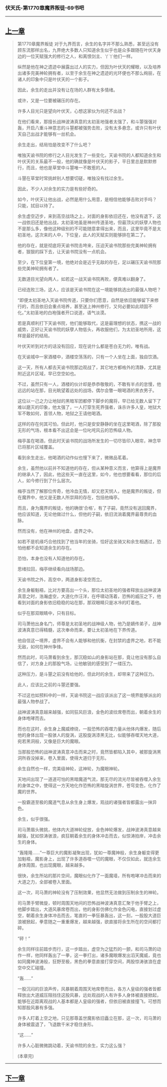 ### 伏天氏-第1770章魔界叛徒-69书吧

--------
[上一章](./b6bb75eebcb9544decd6f79ae8c70c99.md)
--------


>
>
>
>第1770章魔界叛徒
>对于九界而言，余生的名字并不那么熟悉，甚至远没有顾东流那样出名，九界绝大多数人只知道余生似乎也是众多跟随在叶伏天身边的一位天赋强大的修行之人，和离恨剑主、丫丫他们一样。
>
>纵然是他在神之遗迹中展露出过人的实力，但因为叶伏天的耀眼，以及培养出诸多完美神轮拥有者，以至于余生在神之遗迹的光环便也不那么绚丽，在诸人的印象中只是叶伏天的一个影子。
>
>因此，余生的走出并没有让在场的人群有太多情绪。
>
>或许，又是一位要被碾压的存在。
>
>许多人目光只是望向叶伏天，心想这家伙为何还不出战？
>
>在他们看来，那擅长战神波涛真意的太初圣地强者太强了，和斗曌强强对轰，开启八重斗神意志的斗曌都被强势击败，没有太多悬念，或许只有叶伏天自己出战才能够有一丝机会。
>
>余生走出，结局怕是改变不了什么吧？
>
>唯独天谕书院的修行之人目光发生了一些变化，天谕书院的人都知道余生和叶伏天的关系最不一般，他的确就像是叶伏天的影子，平日里总是默默修行，而且，他也是草堂中斗曌唯一不敢惹的人。
>
>斗曌在草堂时常挑衅别人想要切磋，唯独没有找过余生。
>
>因此，不少人对余生的实力是有些好奇的。
>
>如今，叶伏天让他出战，必然是用什么用意，是相信他能够击败对手吗？
>只能，拭目以待了。
>
>余生虚空迈步，来到高空战场之上，对面的身影依旧还在，他没有退下，这一战依旧还是他出战，太初圣地虽是神州传道圣地，但最顶尖的妖孽人物也不是那么多，像他这种级别的不可能随意拿得出来，而且，这里毕竟不是太初圣地，这次来的人中，下位皇，此人的天赋实则能够排在第二了。
>
>他的存在，就是彻底将天谕书院击垮来，压迫天谕书院那些完美神轮拥有者，狠狠的踩下去，让天谕书院没有一点机会。
>
>至少，在下位皇第一境，他绝对会是近乎无敌的存在，足以碾压天谕书院那些完美神轮拥有者了。
>
>无数道目光望向两人，如若这一战天谕书院再败，便真难以翻身了。
>
>已经连败三场，这人，应该是天谕书院在这一境能够挑选出的最强人物吧？
>
>“即便太初圣地入天谕书院传道，只要你们愿意，自然是依旧能够留下来修行的，而且依旧会重点培养，甚至送上神州修行，又何必要如此顽固不化。”太初圣地的白袍强者开口说道，语气淡漠。
>
>若是真顺利打下天谕书院，他们能够取代，这是最理想的状态，携这一战的威势，正好让天谕书院的妖孽人物低头，再收服他们，为太初圣地所用，这样是最好的结局。
>
>叶伏天听到对方的话没有回应，现在说什么都是苍白无力的，唯有战。
>
>在天谕城中一家酒楼中，酒楼空荡荡的，只有一个人坐在上面，独自饮酒。
>
>这一天，所有人都去天谕书院那边观战了，其它地方都格外的清静，尤其是附近这片区域，早已空空如也。
>
>不过，虽然只有一人，酒楼的伙计却是恭恭敬敬的，不敢有半点的怠慢，他远远的站在那，目光眺望着远处的战场，偶尔会瞥一眼喝酒的黑衣男子。
>
>这位以一己之力让地狱的黑暗军团都停下脚步的魔将，早已给无数人留下了难以磨灭的印象，他太强了，一人打穿生死界强者，诛杀许多人皇，地狱大军不敢如何，首领人物，地狱之王请他喝酒。
>
>这样的存在何其可怕，但此时，他只是安安静静的坐在这里喝酒，除了那股无形的气场，根本看不出这会是一位叱咤风云的恐怖级人物。
>
>梅亭虽在喝酒，但此时天谕书院的战场所发生的一切尽皆印入眼帘，神念早已将那片区域覆盖。
>
>看到余生走出，他喝酒的动作似也慢下来了，微微品茗着。
>
>余生，虽然他以前并不知道他的存在，但从某种意义而言，他算得上是魔界的继承人了，因此，他这些天一直在这里，如今，他也想要看看，那位的后人，如今修行到了什么层次。
>
>梅亭当然了解那位传奇，他冷血无情，却又悲天悯人，他是魔界的叛徒，但在魔界中，他又是无数人所崇拜的存在，包括他梅亭。
>
>而且，身为魔界的叛徒，他的确很‘合格’，有了子嗣，竟然没有送回魔界，他应该知道，无论他做过什么，但他的子嗣，依旧流淌着魔界最尊贵的血脉。
>
>然而没有，他在神州的地盘，虚界之中。
>
>如若不是机缘巧合他找到了他当年的坐骑，恰好这坐骑又和余生相遇过，恐怕他都不会知道余生的存在。
>
>恐怕，本身也没有人知道他的存在。
>
>思绪拉回，梅亭继续看向战场那边。
>
>天谕书院之外，高空中，两道身影凌空而立。
>
>余生身躯魁梧，比对方要高出一个头，那位太初圣地的强者释放出战神波涛真意之时，浩瀚虚空，大道化作汪洋，在呼啸动荡着，恐怖的威压之下，他看到对面的身影依旧稳稳的站在那，那双眼睛只是冰冷的盯着他。
>
>似乎在那双眼睛中，只有目标。
>
>司马萧他出身名门，师尊是太初圣地的战神级人物，他乃是嫡传弟子，战神波涛真意已得精髓，这次奉命而来，要让太初圣地在下界传道。
>
>他自信这一境界，虚界不会有人能够和他抗衡，在封禁的虚界之地，若不能无敌，如何在神州争锋。
>
>然而此时，司马萧看到余生，那沉稳如山的身影站在那，竟让他没有那么自信了，对方身上的那股气场，让他敏锐的感受到了一缕压力。
>
>这种压力，是斗曌之前没有给他的，但此时的余生，却带来了这种压力。
>
>此人，应该比之前的斗曌还要强。
>
>不过这也如预料中的一样，天谕书院这一战应该派出了这一境界能够派出的最强人物参战了。
>
>战神波涛真意越来越强，如同狂风巨浪，金色的波纹席卷而出，朝着余生的身体咆哮而去。
>
>而也在这时，余生身上魔威缭绕，一股恐怖的吞噬力量从他体内爆发，随后他的身体出现一股骇人的旋涡，这股旋涡漆黑无比，似能够吞噬天地大道，宛若黑洞般，又像是巨大的魔眼。
>
>当那股恐怖的战神波涛真意冲击而来之时，竟然皆都陷入其中，被那旋涡黑洞所吞没掉来，卷入里面，使得大道归于无形。
>
>余生自然也一样，完美级神轮，这神轮，为魔眼神轮。
>
>天地间出现了一道道可怕的黑暗魔道气流，那无尽的流光尽皆被吞噬入余生的身体之中，使得这一方天地化作恐怖的黑暗旋涡世界，苍穹变色，化作了魔的世界。
>
>一股霸道至极的魔道气息从余生身上爆发，观战的诸强者皆都露出一抹异色。
>
>余生，似乎很强。
>
>司马萧眉头微挑，他体内大道神轮绽放，金色神轮爆发，战神波涛真意越来越强，犹如惊涛骇浪，疯狂朝着余生的身体冲击而去，似惊涛拍岸，冲击余生的身体。
>
>“轰隆隆……”一尊巨大的魔影凝聚出现，犹如一尊魔神般，余生身躯变得更加魁梧，魔影身上，出现了许多道吞噬一切的魔眼，不仅仅如此，就连余生身体周围，也出现魔眼，越来越多。
>
>很快，余生所站的那片空间，魔眼似化作了一面魔墙，所有咆哮冲击而来的大道之力，全部被卷入里面。
>
>这一次，司马萧的神轮没有了压制效果，他显然无法做到压制余生的神轮。
>
>司马萧手臂微旋，顿时周围天地间的恐怖战神波涛真意汇聚于他手臂之上，他脚步踏出，大道风暴席卷而出，他的身影仿佛化作金色闪电，直接划过虚空，朝着余生身体冲击而去，笔直的一拳狂暴轰出，这一刻，一股股大道巨浪被掀起，拳意随之一重重爆发，越来越强，欲直接将余生所在的空间都打碎。
>
>“砰！”
>
>余生同样往前踏步而行，这一步踏出，虚空为之猛烈的一颤，和司马萧的动作一样，他同样轰出了一拳，这一拳打出，诸多魔眼爆发出滔天魔威，竟也如同魔神波涛般，狂野至极，黑色的拳意直接打穿空间，两股惊涛骇浪在虚空中交汇碰撞。
>
>“轰……”
>
>一股沉闷的巨浪声传，风暴朝着周围天地席卷而出，各方人皇级的强者皆都释放出大道威压阻挡住这股风暴，远处观战的人有许多人身体被直接掀起，能够在近距离观战的人基本都是人皇级的强者，但依旧被直接撞飞，可想而知那股风暴有多强。
>
>许多人盯着上空之地，只见那尊盖世魔影依旧矗立在那，这一次，司马萧的身体被震退了，飞退数千米才稳住身形。
>
>“这……”
>
>许多人心脏微微跳动着，天谕书院的余生，实力这么强？
>
>(本章完)
>
>

--------
[下一章](./3ceb6580d4aca513c48553d33fd73f25.md)
--------
